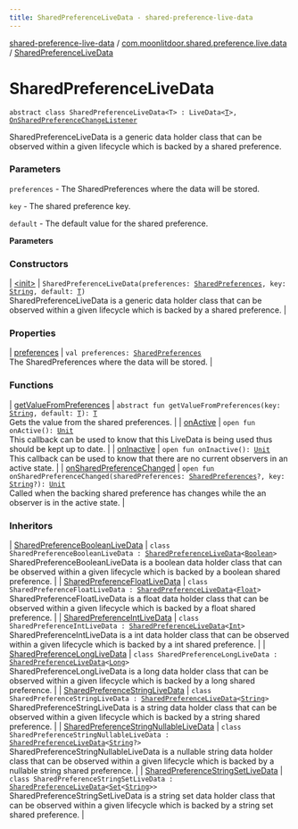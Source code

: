 ```yaml
---
title: SharedPreferenceLiveData - shared-preference-live-data
---
```


[shared-preference-live-data](../../index.html) / [com.moonlitdoor.shared.preference.live.data](../index.html) / [SharedPreferenceLiveData](./index.html)

# SharedPreferenceLiveData

`abstract class SharedPreferenceLiveData<T> : LiveData<`[`T`](index.html#T)`>, `[`OnSharedPreferenceChangeListener`](https://developer.android.com/reference/android/content/SharedPreferences/OnSharedPreferenceChangeListener.html)

SharedPreferenceLiveData is a generic data holder class that can be observed within a given lifecycle which
is backed by a shared preference.

### Parameters

`preferences` - The SharedPreferences where the data will be stored.

`key` - The shared preference key.

`default` - The default value for the shared preference.

**Parameters**

### Constructors

| [&lt;init&gt;](-init-.html) | `SharedPreferenceLiveData(preferences: `[`SharedPreferences`](https://developer.android.com/reference/android/content/SharedPreferences.html)`, key: `[`String`](https://kotlinlang.org/api/latest/jvm/stdlib/kotlin/-string/index.html)`, default: `[`T`](index.html#T)`)`<br>SharedPreferenceLiveData is a generic data holder class that can be observed within a given lifecycle which is backed by a shared preference. |

### Properties

| [preferences](preferences.html) | `val preferences: `[`SharedPreferences`](https://developer.android.com/reference/android/content/SharedPreferences.html)<br>The SharedPreferences where the data will be stored. |

### Functions

| [getValueFromPreferences](get-value-from-preferences.html) | `abstract fun getValueFromPreferences(key: `[`String`](https://kotlinlang.org/api/latest/jvm/stdlib/kotlin/-string/index.html)`, default: `[`T`](index.html#T)`): `[`T`](index.html#T)<br>Gets the value from the shared preferences. |
| [onActive](on-active.html) | `open fun onActive(): `[`Unit`](https://kotlinlang.org/api/latest/jvm/stdlib/kotlin/-unit/index.html)<br>This callback can be used to know that this LiveData is being used thus should be kept up to date. |
| [onInactive](on-inactive.html) | `open fun onInactive(): `[`Unit`](https://kotlinlang.org/api/latest/jvm/stdlib/kotlin/-unit/index.html)<br>This callback can be used to know that there are no current observers in an active state. |
| [onSharedPreferenceChanged](on-shared-preference-changed.html) | `open fun onSharedPreferenceChanged(sharedPreferences: `[`SharedPreferences`](https://developer.android.com/reference/android/content/SharedPreferences.html)`?, key: `[`String`](https://kotlinlang.org/api/latest/jvm/stdlib/kotlin/-string/index.html)`?): `[`Unit`](https://kotlinlang.org/api/latest/jvm/stdlib/kotlin/-unit/index.html)<br>Called when the backing shared preference has changes while the an observer is in the active state. |

### Inheritors

| [SharedPreferenceBooleanLiveData](../-shared-preference-boolean-live-data/index.html) | `class SharedPreferenceBooleanLiveData : `[`SharedPreferenceLiveData`](./index.html)`<`[`Boolean`](https://kotlinlang.org/api/latest/jvm/stdlib/kotlin/-boolean/index.html)`>`<br>SharedPreferenceBooleanLiveData is a boolean data holder class that can be observed within a given lifecycle which is backed by a boolean shared preference. |
| [SharedPreferenceFloatLiveData](../-shared-preference-float-live-data/index.html) | `class SharedPreferenceFloatLiveData : `[`SharedPreferenceLiveData`](./index.html)`<`[`Float`](https://kotlinlang.org/api/latest/jvm/stdlib/kotlin/-float/index.html)`>`<br>SharedPreferenceFloatLiveData is a float data holder class that can be observed within a given lifecycle which is backed by a float shared preference. |
| [SharedPreferenceIntLiveData](../-shared-preference-int-live-data/index.html) | `class SharedPreferenceIntLiveData : `[`SharedPreferenceLiveData`](./index.html)`<`[`Int`](https://kotlinlang.org/api/latest/jvm/stdlib/kotlin/-int/index.html)`>`<br>SharedPreferenceIntLiveData is a int data holder class that can be observed within a given lifecycle which is backed by a int shared preference. |
| [SharedPreferenceLongLiveData](../-shared-preference-long-live-data/index.html) | `class SharedPreferenceLongLiveData : `[`SharedPreferenceLiveData`](./index.html)`<`[`Long`](https://kotlinlang.org/api/latest/jvm/stdlib/kotlin/-long/index.html)`>`<br>SharedPreferenceLongLiveData is a long data holder class that can be observed within a given lifecycle which is backed by a long shared preference. |
| [SharedPreferenceStringLiveData](../-shared-preference-string-live-data/index.html) | `class SharedPreferenceStringLiveData : `[`SharedPreferenceLiveData`](./index.html)`<`[`String`](https://kotlinlang.org/api/latest/jvm/stdlib/kotlin/-string/index.html)`>`<br>SharedPreferenceStringLiveData is a string data holder class that can be observed within a given lifecycle which is backed by a string shared preference. |
| [SharedPreferenceStringNullableLiveData](../-shared-preference-string-nullable-live-data/index.html) | `class SharedPreferenceStringNullableLiveData : `[`SharedPreferenceLiveData`](./index.html)`<`[`String`](https://kotlinlang.org/api/latest/jvm/stdlib/kotlin/-string/index.html)`?>`<br>SharedPreferenceStringNullableLiveData is a nullable string data holder class that can be observed within a given lifecycle which is backed by a nullable string shared preference. |
| [SharedPreferenceStringSetLiveData](../-shared-preference-string-set-live-data/index.html) | `class SharedPreferenceStringSetLiveData : `[`SharedPreferenceLiveData`](./index.html)`<`[`Set`](https://kotlinlang.org/api/latest/jvm/stdlib/kotlin.collections/-set/index.html)`<`[`String`](https://kotlinlang.org/api/latest/jvm/stdlib/kotlin/-string/index.html)`>>`<br>SharedPreferenceStringSetLiveData is a string set data holder class that can be observed within a given lifecycle which is backed by a string set shared preference. |

